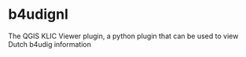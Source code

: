 b4udignl
========

The QGIS KLIC Viewer plugin, a python plugin that can be used to view Dutch b4udig information